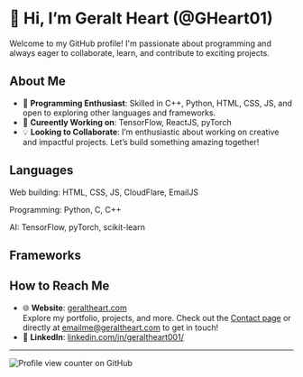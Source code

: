 # 👋 Hi, I’m Geralt Heart (@GHeart01)

Welcome to my GitHub profile! I'm passionate about programming and always eager to collaborate, learn, and contribute to exciting projects.

## About Me  
- 🔧 **Programming Enthusiast**: Skilled in C++, Python, HTML, CSS, JS, and open to exploring other languages and frameworks.
- 🔨 **Cureently Working on**: TensorFlow, ReactJS, pyTorch
- 💡 **Looking to Collaborate**: I’m enthusiastic about working on creative and impactful projects. Let’s build something amazing together!  

## Languages
Web building: HTML, CSS, JS, CloudFlare, EmailJS

Programming: Python, C, C++

AI: TensorFlow, pyTorch, scikit-learn


## Frameworks

## How to Reach Me  
- 🌐 **Website**: [geraltheart.com](https://geraltheart.com)  
  Explore my portfolio, projects, and more. Check out the [Contact page](https://geraltheart.com/contact) or directly at emailme@geraltheart.com to get in touch!  
- 💼 **LinkedIn**: [linkedin.com/in/geraltheart001/](https://www.linkedin.com/in/geraltheart001/)  

---

![Profile view counter on GitHub](https://komarev.com/ghpvc/?username=GHeart01)
